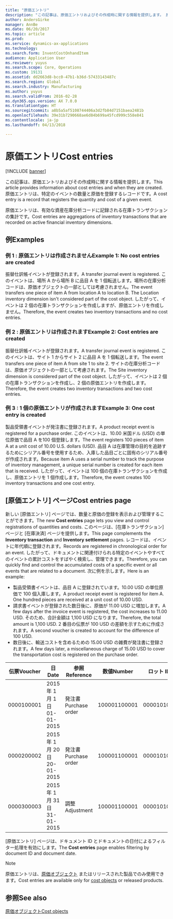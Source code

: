 ```yaml
---
title: "原価エントリ"
description: "この記事は、原価エントリおよびその作成時に関する情報を提供します。 原価エントリは、特定のイベントの数量と原価を登録するレコードです。"
author: AndersGirke
manager: AnnBe
ms.date: 06/20/2017
ms.topic: article
ms.prod: 
ms.service: dynamics-ax-applications
ms.technology: 
ms.search.form: InventCostOnhandItem
audience: Application User
ms.reviewer: yuyus
ms.search.scope: Core, Operations
ms.custom: 19131
ms.assetid: dd2663d8-bcc0-47b1-b36d-57433143487c
ms.search.region: Global
ms.search.industry: Manufacturing
ms.author: yuyus
ms.search.validFrom: 2016-02-28
ms.dyn365.ops.version: AX 7.0.0
ms.translationtype: HT
ms.sourcegitcommit: a8b5a5af5108744406a3d2fb84d7151baea2481b
ms.openlocfilehash: 39e31b7290668ae6d84b699a45fcd999c558e841
ms.contentlocale: ja-jp
ms.lasthandoff: 04/13/2018

---
```


# <a name="cost-entries"></a><span data-ttu-id="262c3-104">原価エントリ</span><span class="sxs-lookup"><span data-stu-id="262c3-104">Cost entries</span></span>

[!INCLUDE [banner](../includes/banner.md)]

<span data-ttu-id="262c3-105">この記事は、原価エントリおよびその作成時に関する情報を提供します。</span><span class="sxs-lookup"><span data-stu-id="262c3-105">This article provides information about cost entries and when they are created.</span></span> <span data-ttu-id="262c3-106">原価エントリは、特定のイベントの数量と原価を登録するレコードです。</span><span class="sxs-lookup"><span data-stu-id="262c3-106">A cost entry is a record that registers the quantity and cost of a given event.</span></span>

<span data-ttu-id="262c3-107">原価エントリは、有効な資産在庫分析コードに記録される在庫トランザクションの集計です。</span><span class="sxs-lookup"><span data-stu-id="262c3-107">Cost entries are aggregations of inventory transactions that are recorded on active financial inventory dimensions.</span></span>

## <a name="examples"></a><span data-ttu-id="262c3-108">例</span><span class="sxs-lookup"><span data-stu-id="262c3-108">Examples</span></span>
### <a name="example-1-no-cost-entries-are-created"></a><span data-ttu-id="262c3-109">例 1 : 原価エントリは作成されません</span><span class="sxs-lookup"><span data-stu-id="262c3-109">Example 1: No cost entries are created</span></span>

<span data-ttu-id="262c3-110">振替仕訳帳イベントが登録されます。</span><span class="sxs-lookup"><span data-stu-id="262c3-110">A transfer journal event is registered.</span></span> <span data-ttu-id="262c3-111">このイベントは、場所 A から場所 B に品目 A を 1 個転送します。場所の在庫分析コードは、原価オブジェクトの一部としては考慮されません。</span><span class="sxs-lookup"><span data-stu-id="262c3-111">The event transfers one piece of item A from location A to location B. The Location inventory dimension isn't considered part of the cost object.</span></span> <span data-ttu-id="262c3-112">したがって、イベントは 2 個の在庫トランザクションを作成しますが、原価エントリを作成しません。</span><span class="sxs-lookup"><span data-stu-id="262c3-112">Therefore, the event creates two inventory transactions and no cost entries.</span></span>

### <a name="example-2-cost-entries-are-created"></a><span data-ttu-id="262c3-113">例 2 : 原価エントリは作成されます</span><span class="sxs-lookup"><span data-stu-id="262c3-113">Example 2: Cost entries are created</span></span>

<span data-ttu-id="262c3-114">振替仕訳帳イベントが登録されます。</span><span class="sxs-lookup"><span data-stu-id="262c3-114">A transfer journal event is registered.</span></span> <span data-ttu-id="262c3-115">このイベントは、サイト 1 からサイト 2 に品目 A を 1 個転送します。</span><span class="sxs-lookup"><span data-stu-id="262c3-115">The event transfers one piece of item A from site 1 to site 2.</span></span> <span data-ttu-id="262c3-116">サイトの在庫分析コードは、原価オブジェクトの一部として考慮されます。</span><span class="sxs-lookup"><span data-stu-id="262c3-116">The Site inventory dimension is considered part of the cost object.</span></span> <span data-ttu-id="262c3-117">したがって、イベントは 2 個の在庫トランザクションを作成し、2 個の原価エントリを作成します。</span><span class="sxs-lookup"><span data-stu-id="262c3-117">Therefore, the event creates two inventory transactions and two cost entries.</span></span>

### <a name="example-3-one-cost-entry-is-created"></a><span data-ttu-id="262c3-118">例 3 : 1 個の原価エントリが作成されます</span><span class="sxs-lookup"><span data-stu-id="262c3-118">Example 3: One cost entry is created</span></span>

<span data-ttu-id="262c3-119">製品受領書イベントが発注書に登録されます。</span><span class="sxs-lookup"><span data-stu-id="262c3-119">A product receipt event is registered for a purchase order.</span></span> <span data-ttu-id="262c3-120">このイベントは、10.00 米国ドル (USD) の単位原価で品目 A を100 個登録します。</span><span class="sxs-lookup"><span data-stu-id="262c3-120">The event registers 100 pieces of item A at a unit cost of 10.00 U.S. dollars (USD).</span></span> <span data-ttu-id="262c3-121">品目 A は在庫管理の目的を追跡するためにシリアル番号を使用するため、入庫した品目ごとに固有のシリアル番号が作成されます。</span><span class="sxs-lookup"><span data-stu-id="262c3-121">Because item A uses a serial number to track the purpose of inventory management, a unique serial number is created for each item that is received.</span></span> <span data-ttu-id="262c3-122">したがって、イベントは 100 個の在庫トランザクションを作成し、原価エントリを 1 個作成します。</span><span class="sxs-lookup"><span data-stu-id="262c3-122">Therefore, the event creates 100 inventory transactions and one cost entry.</span></span>

## <a name="cost-entries-page"></a><span data-ttu-id="262c3-123">[原価エントリ] ページ</span><span class="sxs-lookup"><span data-stu-id="262c3-123">Cost entries page</span></span>
<span data-ttu-id="262c3-124">新しい [原価エントリ] ページでは、数量と原価の登録を表示および管理することができます。</span><span class="sxs-lookup"><span data-stu-id="262c3-124">The new **Cost entries** page lets you view and control registrations of quantities and costs.</span></span> <span data-ttu-id="262c3-125">このページは、[在庫トランザクション] ページと [在庫決済] ページを提供します。</span><span class="sxs-lookup"><span data-stu-id="262c3-125">This page complements the **Inventory transaction** and **Inventory settlement** pages.</span></span> <span data-ttu-id="262c3-126">レコードは、イベントに年代順に登録されます。</span><span class="sxs-lookup"><span data-stu-id="262c3-126">Records are registered in chronological order for an event.</span></span> <span data-ttu-id="262c3-127">したがって、ドキュメントに関連付けられる特定のイベントやすべてのイベントの累計コストをすばやく検索し、管理できます。</span><span class="sxs-lookup"><span data-stu-id="262c3-127">Therefore, you can quickly find and control the accumulated costs of a specific event or all events that are related to a document.</span></span> <span data-ttu-id="262c3-128">次に例を示します。</span><span class="sxs-lookup"><span data-stu-id="262c3-128">Here is an example:</span></span>

-   <span data-ttu-id="262c3-129">製品受領書イベントは、品目 A に登録されています。10.00 USD の単位原価で 100 個入庫します。</span><span class="sxs-lookup"><span data-stu-id="262c3-129">A product receipt event is registered for item A. One hundred pieces are received at a unit cost of 10.00 USD.</span></span>
-   <span data-ttu-id="262c3-130">請求書イベントが登録された数日後に、原価が 11.00 USD に増加します。</span><span class="sxs-lookup"><span data-stu-id="262c3-130">A few days after the invoice event is registered, the cost increases to 11.00 USD.</span></span> <span data-ttu-id="262c3-131">そのため、合計金額は 1,100 USD になります。</span><span class="sxs-lookup"><span data-stu-id="262c3-131">Therefore, the total amount is 1,100 USD.</span></span> <span data-ttu-id="262c3-132">2 番目の伝票が 100 USD の差額を示すために作成されます。</span><span class="sxs-lookup"><span data-stu-id="262c3-132">A second voucher is created to account for the difference of 100 USD.</span></span>
-   <span data-ttu-id="262c3-133">数日後に、輸送コストを含めるための 15.00 USD の雑費が発注書に登録されます。</span><span class="sxs-lookup"><span data-stu-id="262c3-133">A few days later, a miscellaneous charge of 15.00 USD to cover the transportation cost is registered on the purchase order.</span></span>

| <span data-ttu-id="262c3-134">伝票</span><span class="sxs-lookup"><span data-stu-id="262c3-134">Voucher</span></span> | <span data-ttu-id="262c3-135">日</span><span class="sxs-lookup"><span data-stu-id="262c3-135">Date</span></span>       | <span data-ttu-id="262c3-136">参照</span><span class="sxs-lookup"><span data-stu-id="262c3-136">Reference</span></span>      | <span data-ttu-id="262c3-137">数値</span><span class="sxs-lookup"><span data-stu-id="262c3-137">Number</span></span> | <span data-ttu-id="262c3-138">ロット ID</span><span class="sxs-lookup"><span data-stu-id="262c3-138">Lot ID</span></span>  | <span data-ttu-id="262c3-139">件数</span><span class="sxs-lookup"><span data-stu-id="262c3-139">Quantity</span></span> | <span data-ttu-id="262c3-140">金額</span><span class="sxs-lookup"><span data-stu-id="262c3-140">Amount</span></span>  |
|---------|------------|----------------|--------|---------|---------------|----|
| <span data-ttu-id="262c3-141">00001</span><span class="sxs-lookup"><span data-stu-id="262c3-141">00001</span></span>   | <span data-ttu-id="262c3-142">2015 年 1 月 1 日</span><span class="sxs-lookup"><span data-stu-id="262c3-142">01-01-2015</span></span> | <span data-ttu-id="262c3-143">発注書</span><span class="sxs-lookup"><span data-stu-id="262c3-143">Purchase order</span></span> | <span data-ttu-id="262c3-144">100001</span><span class="sxs-lookup"><span data-stu-id="262c3-144">100001</span></span> | <span data-ttu-id="262c3-145">0000101</span><span class="sxs-lookup"><span data-stu-id="262c3-145">0000101</span></span> | <span data-ttu-id="262c3-146">100.00</span><span class="sxs-lookup"><span data-stu-id="262c3-146">100.00</span></span>   | <span data-ttu-id="262c3-147">1000.00</span><span class="sxs-lookup"><span data-stu-id="262c3-147">1000.00</span></span> |
| <span data-ttu-id="262c3-148">00002</span><span class="sxs-lookup"><span data-stu-id="262c3-148">00002</span></span>   | <span data-ttu-id="262c3-149">2015 年 1 月 20 日</span><span class="sxs-lookup"><span data-stu-id="262c3-149">20-01-2015</span></span> | <span data-ttu-id="262c3-150">発注書</span><span class="sxs-lookup"><span data-stu-id="262c3-150">Purchase order</span></span> | <span data-ttu-id="262c3-151">100001</span><span class="sxs-lookup"><span data-stu-id="262c3-151">100001</span></span> | <span data-ttu-id="262c3-152">0000101</span><span class="sxs-lookup"><span data-stu-id="262c3-152">0000101</span></span> |          | <span data-ttu-id="262c3-153">100.00</span><span class="sxs-lookup"><span data-stu-id="262c3-153">100.00</span></span>  |
| <span data-ttu-id="262c3-154">00003</span><span class="sxs-lookup"><span data-stu-id="262c3-154">00003</span></span>   | <span data-ttu-id="262c3-155">2015 年 1 月 31 日</span><span class="sxs-lookup"><span data-stu-id="262c3-155">31-01-2015</span></span> | <span data-ttu-id="262c3-156">調整</span><span class="sxs-lookup"><span data-stu-id="262c3-156">Adjustment</span></span>     | <span data-ttu-id="262c3-157">100001</span><span class="sxs-lookup"><span data-stu-id="262c3-157">100001</span></span> | <span data-ttu-id="262c3-158">0000101</span><span class="sxs-lookup"><span data-stu-id="262c3-158">0000101</span></span> |          | <span data-ttu-id="262c3-159">15.00</span><span class="sxs-lookup"><span data-stu-id="262c3-159">15.00</span></span>   |

<span data-ttu-id="262c3-160">[原価エントリ] ページは、ドキュメント ID とドキュメントの日付によるフィルター処理を有効にします。</span><span class="sxs-lookup"><span data-stu-id="262c3-160">The **Cost entries** page enables filtering by document ID and document date.</span></span> 

> [!NOTE]
> <span data-ttu-id="262c3-161">原価エントリは、[原価オブジェクト](cost-object.md) またはリリースされた製品でのみ使用できます。</span><span class="sxs-lookup"><span data-stu-id="262c3-161">Cost entries are available only for [cost objects](cost-object.md) or released products.</span></span>

<a name="see-also"></a><span data-ttu-id="262c3-162">参照</span><span class="sxs-lookup"><span data-stu-id="262c3-162">See also</span></span>
--------

[<span data-ttu-id="262c3-163">原価オブジェクト</span><span class="sxs-lookup"><span data-stu-id="262c3-163">Cost objects</span></span>](cost-object.md)





